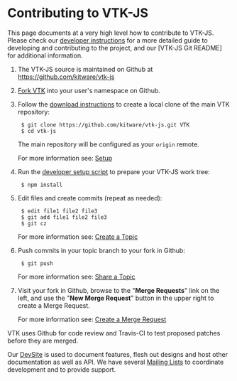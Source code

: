 Contributing to VTK-JS
======================

This page documents at a very high level how to contribute to VTK-JS.
Please check our [developer instructions] for a more detailed guide to
developing and contributing to the project, and our [VTK-JS Git README]
for additional information.

1. The VTK-JS source is maintained on Github
    at https://github.com/kitware/vtk-js<br/>

2. [Fork VTK] into your user's namespace on Github.

3. Follow the [download instructions] to create a
    local clone of the main VTK repository:

        $ git clone https://github.com/kitware/vtk-js.git VTK
        $ cd vtk-js
    The main repository will be configured as your `origin` remote.

    For more information see: [Setup]

4. Run the [developer setup script] to prepare your VTK-JS work tree:

        $ npm install

5. Edit files and create commits (repeat as needed):

        $ edit file1 file2 file3
        $ git add file1 file2 file3
        $ git cz

    For more information see: [Create a Topic]

6. Push commits in your topic branch to your fork in Github:

        $ git push

    For more information see: [Share a Topic]

7. Visit your fork in Github, browse to the "**Merge Requests**" link on the
    left, and use the "**New Merge Request**" button in the upper right to
    create a Merge Request.

    For more information see: [Create a Merge Request]


VTK uses Github for code review and Travis-CI to test proposed
patches before they are merged.

Our [DevSite] is used to document features, flesh out designs and host other
documentation as well as API. We have several [Mailing Lists]
to coordinate development and to provide support.

[VTK Git README]: Documentation/dev/git/README.md
[developer instructions]: Documentation/dev/git/develop.md
[Create an account]: https://gitlab.kitware.com/users/sign_in
[Fork VTK]: https://gitlab.kitware.com/vtk/vtk/fork/new
[download instructions]: Documentation/dev/git/download.md#clone
[developer setup script]: /Utilities/SetupForDevelopment.sh
[Setup]: Documentation/dev/git/develop.md#Setup
[Create a Topic]: Documentation/dev/git/develop.md#create-a-topic
[Share a Topic]: Documentation/dev/git/develop.md#share-a-topic
[Create a Merge Request]: Documentation/dev/git/develop.md#create-a-merge-request

[DevSite]: http://kitware.github.io/vtk-js
[Mailing Lists]: http://www.vtk.org/VTK/help/mailing.html
